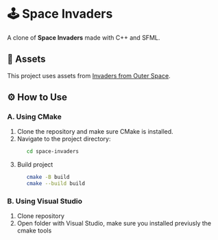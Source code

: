 # 🕹️ Space Invaders

A clone of **Space Invaders** made with C++ and SFML.

## 🎨 Assets

This project uses assets from [Invaders from Outer Space](https://comp3interactive.itch.io/invaders-from-outerspace-full-project-asset-pack).

## ⚙️ How to Use

### A. Using CMake

1. Clone the repository and make sure CMake is installed.
2. Navigate to the project directory:
   ```bash
      cd space-invaders
   ```
3. Build project
   ```bash
      cmake -B build
      cmake --build build
   ```

### B. Using Visual Studio
   1. Clone repository
   2. Open folder with Visual Studio, make sure you installed previusly the cmake tools

